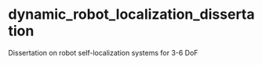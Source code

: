 # dynamic_robot_localization_dissertation
Dissertation on robot self-localization systems for 3-6 DoF
